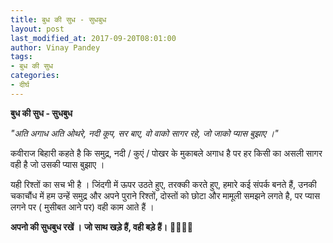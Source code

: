```yaml
---
title: बुध की सुध - सुधबुध
layout: post
last_modified_at: 2017-09-20T08:01:00
author: Vinay Pandey
tags:
- बुध की सुध
categories:
- दीर्घ
---
```

**बुध की सुध - सुधबुध**

*"अति अगाध अति ओथरे, नदी कूप, सर बाए,*
*वो वाको सागर रहे, जो जाको प्यास बुझाए ।"*

कवीराज बिहारी कहते है कि समुद्र, नदी / कुएं / पोखर के मुकाबले अगाध है पर हर किसी का असली सागर वही है जो उसकी प्यास बुझाए ।

यही रिश्तों का सच भी है । जिंदगी में ऊपर उठते हुए, तरक्की करते हुए, हमारे कई संपर्क बनते हैं, उनकी चकाचौंध में हम उन्हें समुद्र और अपने पुराने रिश्तों, दोस्तों को छोटा और मामूली समझने लगते है, पर प्यास लगने पर ( मुसीबत आने पर) वही काम आते हैं । 

**अपनो की सुधबुध रखें ।**
**जो साथ खड़े हैं, वही बड़े हैं।**
🙏🌷🌷🙏


